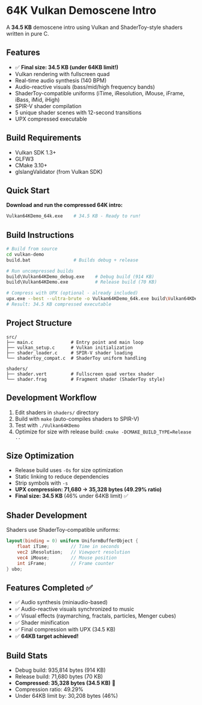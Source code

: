 # 64K Vulkan Demoscene Intro

A **34.5 KB** demoscene intro using Vulkan and ShaderToy-style shaders written in pure C.

## Features
- ✅ **Final size: 34.5 KB (under 64KB limit!)**
- Vulkan rendering with fullscreen quad
- Real-time audio synthesis (140 BPM)
- Audio-reactive visuals (bass/mid/high frequency bands)
- ShaderToy-compatible uniforms (iTime, iResolution, iMouse, iFrame, iBass, iMid, iHigh)
- SPIR-V shader compilation
- 5 unique shader scenes with 12-second transitions
- UPX compressed executable

## Build Requirements
- Vulkan SDK 1.3+
- GLFW3
- CMake 3.10+
- glslangValidator (from Vulkan SDK)

## Quick Start

**Download and run the compressed 64K intro:**
```bash
Vulkan64KDemo_64k.exe    # 34.5 KB - Ready to run!
```

## Build Instructions

```bash
# Build from source
cd vulkan-demo
build.bat                # Builds debug + release

# Run uncompressed builds
build\Vulkan64KDemo_debug.exe    # Debug build (914 KB)
build\Vulkan64KDemo.exe          # Release build (70 KB)

# Compress with UPX (optional - already included)
upx.exe --best --ultra-brute -o Vulkan64KDemo_64k.exe build\Vulkan64KDemo.exe
# Result: 34.5 KB compressed executable
```

## Project Structure
```
src/
├── main.c              # Entry point and main loop
├── vulkan_setup.c      # Vulkan initialization
├── shader_loader.c     # SPIR-V shader loading
└── shadertoy_compat.c  # ShaderToy uniform handling

shaders/
├── shader.vert         # Fullscreen quad vertex shader
└── shader.frag         # Fragment shader (ShaderToy style)
```

## Development Workflow
1. Edit shaders in `shaders/` directory
2. Build with `make` (auto-compiles shaders to SPIR-V)
3. Test with `./Vulkan64KDemo`
4. Optimize for size with release build: `cmake -DCMAKE_BUILD_TYPE=Release ..`

## Size Optimization
- Release build uses `-Os` for size optimization
- Static linking to reduce dependencies
- Strip symbols with `-s`
- **UPX compression: 71,680 → 35,328 bytes (49.29% ratio)**
- **Final size: 34.5 KB** (46% under 64KB limit) ✅

## Shader Development
Shaders use ShaderToy-compatible uniforms:
```glsl
layout(binding = 0) uniform UniformBufferObject {
    float iTime;        // Time in seconds
    vec2 iResolution;   // Viewport resolution
    vec4 iMouse;        // Mouse position
    int iFrame;         // Frame counter
} ubo;
```

## Features Completed ✅
- ✅ Audio synthesis (miniaudio-based)
- ✅ Audio-reactive visuals synchronized to music
- ✅ Visual effects (raymarching, fractals, particles, Menger cubes)
- ✅ Shader minification
- ✅ Final compression with UPX (34.5 KB)
- ✅ **64KB target achieved!**

## Build Stats
- Debug build: 935,814 bytes (914 KB)
- Release build: 71,680 bytes (70 KB)
- **Compressed: 35,328 bytes (34.5 KB)** 🎉
- Compression ratio: 49.29%
- Under 64KB limit by: 30,208 bytes (46%)